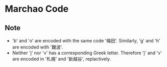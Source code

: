 # Marchao Code

## Note
* 'b' and 'o' are encoded with the same code '梅田'. Similarly, 'g' and 'h' are encoded with '難波'.
* Neither 'j' nor 'v' has a corresponding Greek letter. Therefore 'j' and 'v' are encoded in '札幌' and '新越谷', replactively.

